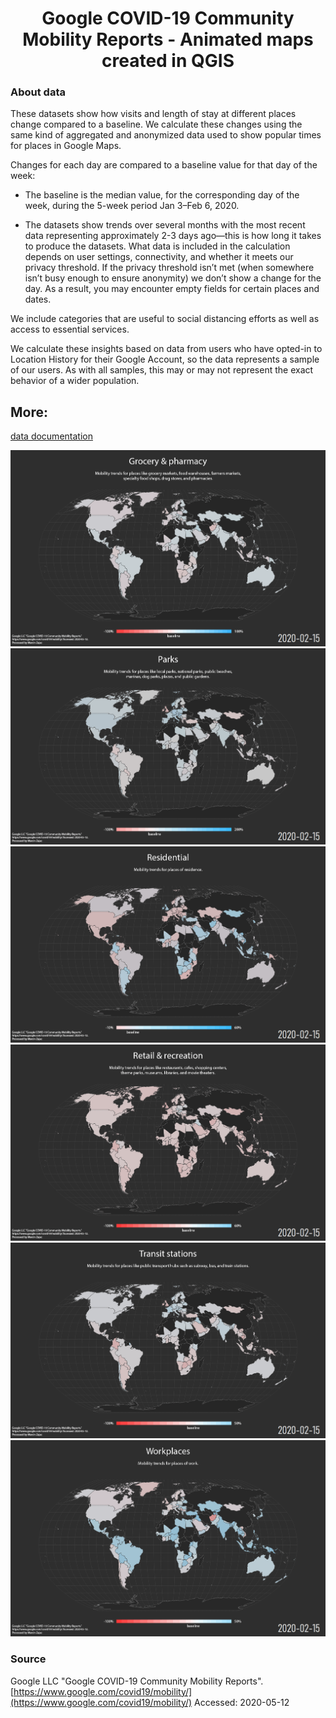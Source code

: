 # <center>Google COVID-19 Community Mobility Reports - Animated maps created in QGIS</center>


### About data

These datasets show how visits and length of stay at different places change compared to a baseline. We calculate these changes using the same kind of aggregated and anonymized data used to show popular times for places in Google Maps.

Changes for each day are compared to a baseline value for that day of the week:

- The baseline is the median value, for the corresponding day of the week, during the 5-week period Jan 3–Feb 6, 2020.

- The datasets show trends over several months with the most recent data representing approximately 2-3 days ago—this is how long it takes to produce the datasets.
What data is included in the calculation depends on user settings, connectivity, and whether it meets our privacy threshold. If the privacy threshold isn’t met (when somewhere isn’t busy enough to ensure anonymity) we don’t show a change for the day. As a result, you may encounter empty fields for certain places and dates.

We include categories that are useful to social distancing efforts as well as access to essential services.

We calculate these insights based on data from users who have opted-in to Location History for their Google Account, so the data represents a sample of our users. As with all samples, this may or may not represent the exact behavior of a wider population.

## More:
[data documentation](https://www.google.com/covid19/mobility/data_documentation.html?hl=en)

![grocery.gif](animations/grocery.gif)
![parks_perc.gif](animations/parks_perc.gif)
![residentia.gif](animations/residentia.gif)
![retail_and.gif](animations/retail_and.gif)
![transit_st.gif](animations/transit_st.gif)
![workplaces.gif](animations/workplaces.gif)


<!--
Police legend             |  Spectral legend
:-------------------------:|:-------------------------:
![grocery.gif](animations/grocery.gif)|![grocery_spectral.gif](animations/grocery_spectral.gif)
![parks_perc.gif](animations/parks_perc.gif)|![parks_perc_spectral.gif](animations/parks_perc_spectral.gif)
![residentia.gif](animations/residentia.gif)|![residentia_spectral.gif](animations/residentia_spectral.gif)
![retail_and.gif](animations/retail_and.gif)|![retail_and_spectral.gif](animations/retail_and_spectral.gif)
![transit_st.gif](animations/transit_st.gif)|![transit_st_spectral.gif](animations/transit_st_spectral.gif)
![workplaces.gif](animations/workplaces.gif)|![workplaces_spectral.gif](animations/workplaces_spectral.gif)
-->

### Source

Google LLC "Google COVID-19 Community Mobility Reports".
[https://www.google.com/covid19/mobility/](https://www.google.com/covid19/mobility/) Accessed: 2020-05-12
